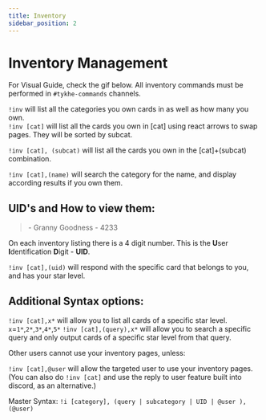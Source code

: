 ```yaml
---
title: Inventory
sidebar_position: 2
---
```

# Inventory Management

For Visual Guide, check the gif below. All inventory commands must be performed in `#tykhe-commands` channels.

`!inv` will list all the categories you own cards in as well as how many you own.  
`!inv [cat]` will list all the cards you own in [cat] using react arrows to swap pages. They will be sorted by subcat.

`!inv [cat], (subcat)` will list all the cards you own in the [cat]+(subcat) combination.

`!inv [cat],(name)` will search the category for the name, and display according results if you own them.

## UID's and How to view them:

> <span class="star5"></span> - Granny Goodness - 4233

On each inventory listing there is a 4 digit number. This is the **U**ser **I**dentification **D**igit - **UID**.

`!inv [cat],(uid)` will respond with the specific card that belongs to you, and has your star level.

## Additional Syntax options:

`!inv [cat],x*` will allow you to list all cards of a specific star level. `x`=`1*`,`2*`,`3*`,`4*`,`5*`
`!inv [cat],(query),x*` will allow you to search a specific query and only output cards of a specific star level from that query.

Other users cannot use your inventory pages, unless:

`!inv [cat],@user` will allow the targeted user to use your inventory pages.  
(You can also do `!inv [cat]` and use the reply to user feature built into discord, as an alternative.)

Master Syntax: `!i [category], (query | subcategory | UID | @user ), (@user)`